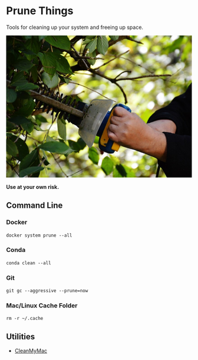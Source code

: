# Prune Things

Tools for cleaning up your system and freeing up space. 

![](prune.jpg)

__Use at your own risk.__

## Command Line

### Docker

```
docker system prune --all
```

### Conda

```
conda clean --all
```

### Git

```
git gc --aggressive --prune=now
```

### Mac/Linux Cache Folder

```
rm -r ~/.cache
```

## Utilities

* [CleanMyMac](https://macpaw.com/cleanmymac)
